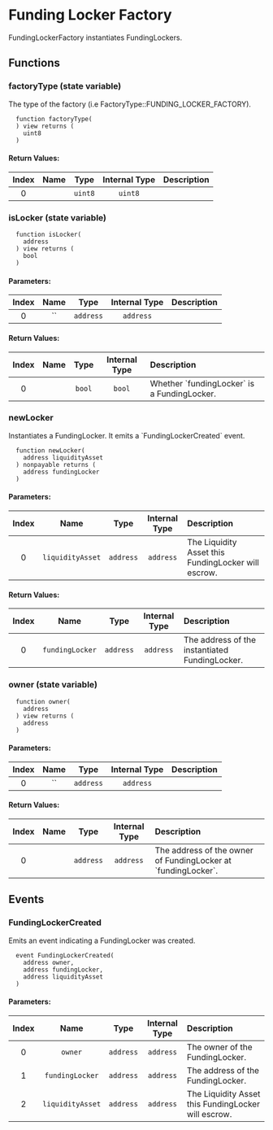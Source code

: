 # Funding Locker Factory

FundingLockerFactory instantiates FundingLockers.

## Functions

### factoryType \(state variable\)

The type of the factory \(i.e FactoryType::FUNDING\_LOCKER\_FACTORY\).

```text
  function factoryType(
  ) view returns (
    uint8
  )
```

#### Return Values:

| Index | Name | Type | Internal Type | Description |
| :---: | :---: | :---: | :---: | :--- |
| 0 |  | `uint8` | `uint8` |  |

### isLocker \(state variable\)

```text
  function isLocker(
    address
  ) view returns (
    bool
  )
```

#### Parameters:

| Index | Name | Type | Internal Type | Description |
| :---: | :---: | :---: | :---: | :--- |
| 0 | \`\` | `address` | `address` |  |

#### Return Values:

| Index | Name | Type | Internal Type | Description |
| :---: | :---: | :---: | :---: | :--- |
| 0 |  | `bool` | `bool` | Whether \`fundingLocker\` is a FundingLocker. |

### newLocker

Instantiates a FundingLocker. It emits a \`FundingLockerCreated\` event.

```text
  function newLocker(
    address liquidityAsset
  ) nonpayable returns (
    address fundingLocker
  )
```

#### Parameters:

| Index | Name | Type | Internal Type | Description |
| :---: | :---: | :---: | :---: | :--- |
| 0 | `liquidityAsset` | `address` | `address` | The Liquidity Asset this FundingLocker will escrow. |

#### Return Values:

| Index | Name | Type | Internal Type | Description |
| :---: | :---: | :---: | :---: | :--- |
| 0 | `fundingLocker` | `address` | `address` | The address of the instantiated FundingLocker. |

### owner \(state variable\)

```text
  function owner(
    address
  ) view returns (
    address
  )
```

#### Parameters:

| Index | Name | Type | Internal Type | Description |
| :---: | :---: | :---: | :---: | :--- |
| 0 | \`\` | `address` | `address` |  |

#### Return Values:

| Index | Name | Type | Internal Type | Description |
| :---: | :---: | :---: | :---: | :--- |
| 0 |  | `address` | `address` | The address of the owner of FundingLocker at \`fundingLocker\`. |

## Events

### FundingLockerCreated

Emits an event indicating a FundingLocker was created.

```text
  event FundingLockerCreated(
    address owner,
    address fundingLocker,
    address liquidityAsset
  )
```

#### Parameters:

| Index | Name | Type | Internal Type | Description |
| :---: | :---: | :---: | :---: | :--- |
| 0 | `owner` | `address` | `address` | The owner of the FundingLocker. |
| 1 | `fundingLocker` | `address` | `address` | The address of the FundingLocker. |
| 2 | `liquidityAsset` | `address` | `address` | The Liquidity Asset this FundingLocker will escrow. |

